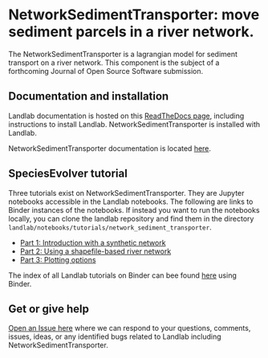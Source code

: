 # NetworkSedimentTransporter: move sediment parcels in a river network.

The NetworkSedimentTransporter is a lagrangian model for sediment transport on a river network. This component is the subject of a forthcoming Journal of Open Source Software submission.

## Documentation and installation

Landlab documentation is hosted on this [ReadTheDocs page](https://landlab.readthedocs.io/en/release),
including instructions to install Landlab. NetworkSedimentTransporter is installed with
Landlab.

NetworkSedimentTransporter documentation is located [here](https://landlab.readthedocs.io/en/master/reference/components/network_sediment_transporter.html).

## SpeciesEvolver tutorial

Three tutorials exist on NetworkSedimentTransporter. They are Jupyter notebooks accessible in the Landlab notebooks. The following are links to Binder instances of the notebooks. If instead you want to run the notebooks locally, you can clone the landlab repository and find them in the directory `landlab/notebooks/tutorials/network_sediment_transporter`.

- [Part  1: Introduction with a synthetic network](https://mybinder.org/v2/gh/landlab/landlab/release?filepath=notebooks/tutorials/network_sediment_transporter/network_sediment_transporter.ipynb)
- [Part  2: Using a shapefile-based river network](https://mybinder.org/v2/gh/landlab/landlab/release?filepath=notebooks/tutorials/network_sediment_transporter/network_sediment_transporter_shapefile_network.ipynb)
- [Part  3: Plotting options](https://mybinder.org/v2/gh/landlab/landlab/release?filepath=notebooks/tutorials/network_sediment_transporter/network_plotting_examples.ipynb)

The index of all Landlab tutorials on Binder can bee found [here](https://mybinder.org/v2/gh/landlab/landlab/release?filepath=welcome.ipynb) using Binder.

## Get or give help

[Open an Issue here](https://github.com/landlab/landlab/issues) where we can
respond to your questions, comments, issues, ideas, or any identified bugs
related to Landlab including NetworkSedimentTransporter.
